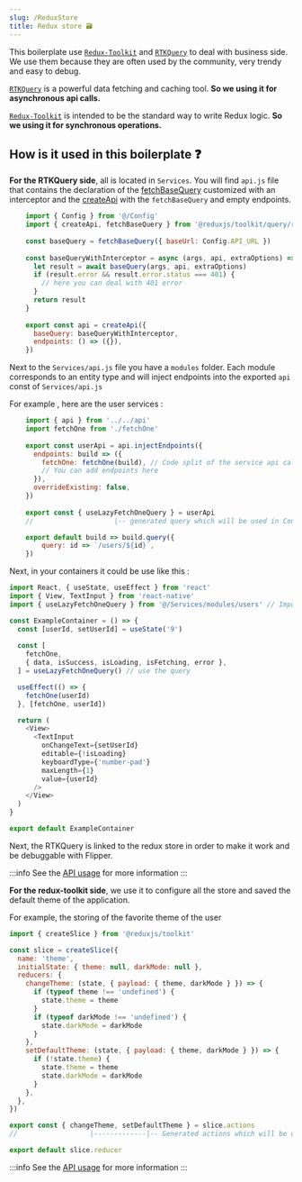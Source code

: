 ```yaml
---
slug: /ReduxStore
title: Redux store 🗃️
---
```


This boilerplate use [`Redux-Toolkit`](https://redux-toolkit.js.org/introduction/getting-started) 
and [`RTKQuery`](https://redux-toolkit.js.org/rtk-query/overview) 
to deal with business side. 
We use them because they are often used by the community, very trendy and easy to debug.

[`RTKQuery`](https://redux-toolkit.js.org/rtk-query/overview) is a powerful data fetching and caching tool.
**So we using it for asynchronous api calls.** 

[`Redux-Toolkit`](https://redux-toolkit.js.org/introduction/getting-started) is intended to be the standard way to write Redux logic.
**So we using it for synchronous operations.**

## How is it used in this boilerplate ❓

**For the RTKQuery side**, all is located in `Services`. 
You will find `api.js` file that contains the declaration of the 
[fetchBaseQuery](https://redux-toolkit.js.org/rtk-query/api/fetchBaseQuery)
customized with an interceptor
and the [createApi](https://redux-toolkit.js.org/rtk-query/api/createApi)
with the `fetchBaseQuery` and empty endpoints.

```javascript title="src/Service/api.js"
    import { Config } from '@/Config'
    import { createApi, fetchBaseQuery } from '@reduxjs/toolkit/query/react'
    
    const baseQuery = fetchBaseQuery({ baseUrl: Config.API_URL })
    
    const baseQueryWithInterceptor = async (args, api, extraOptions) => {
      let result = await baseQuery(args, api, extraOptions)
      if (result.error && result.error.status === 401) {
        // here you can deal with 401 error
      }
      return result
    }
    
    export const api = createApi({
      baseQuery: baseQueryWithInterceptor,
      endpoints: () => ({}),
    })
```

Next to the `Services/api.js` file you have a `modules` folder. Each module 
corresponds to an entity type and will inject endpoints 
into the exported `api` const of `Services/api.js`

For example , here are the user services : 
```javascript title="src/Service/modules/users/index.js"
    import { api } from '../../api'
    import fetchOne from './fetchOne'
    
    export const userApi = api.injectEndpoints({
      endpoints: build => ({
        fetchOne: fetchOne(build), // Code split of the service api call
        // You can add endpoints here
      }),
      overrideExisting: false,
    })
    
    export const { useLazyFetchOneQuery } = userApi
    //                    |-- generated query which will be used in Containers
```
```javascript title="src/Service/modules/users/fetchOne.js"
    export default build => build.query({
        query: id => `/users/${id}`,
    })
```

Next, in your containers it could be use like this :

```javascript
import React, { useState, useEffect } from 'react'
import { View, TextInput } from 'react-native'
import { useLazyFetchOneQuery } from '@/Services/modules/users' // Import the query

const ExampleContainer = () => {
  const [userId, setUserId] = useState('9')
  
  const [
    fetchOne,
    { data, isSuccess, isLoading, isFetching, error },
  ] = useLazyFetchOneQuery() // use the query

  useEffect(() => {
    fetchOne(userId)
  }, [fetchOne, userId])

  return (
    <View>
      <TextInput
        onChangeText={setUserId}
        editable={!isLoading}
        keyboardType={'number-pad'}
        maxLength={1}
        value={userId}
      />
    </View>
  )
}

export default ExampleContainer
```

Next, the RTKQuery is linked to the redux store in order to make it work and be debuggable with Flipper.

:::info
See the [API usage](https://redux-toolkit.js.org/rtk-query/overview) for more information
:::


**For the redux-toolkit side**, we use it to configure all the store and saved the default theme of the application.

For example, the storing of the favorite theme of the user
```javascript
import { createSlice } from '@reduxjs/toolkit'

const slice = createSlice({
  name: 'theme',
  initialState: { theme: null, darkMode: null },
  reducers: {
    changeTheme: (state, { payload: { theme, darkMode } }) => {
      if (typeof theme !== 'undefined') {
        state.theme = theme
      }
      if (typeof darkMode !== 'undefined') {
        state.darkMode = darkMode
      }
    },
    setDefaultTheme: (state, { payload: { theme, darkMode } }) => {
      if (!state.theme) {
        state.theme = theme
        state.darkMode = darkMode
      }
    },
  },
})

export const { changeTheme, setDefaultTheme } = slice.actions
//                  |-------------|-- Generated actions which will be used in Containers

export default slice.reducer
```

:::info
See the [API usage](https://redux-toolkit.js.org/usage/usage-guide) for more information
:::
